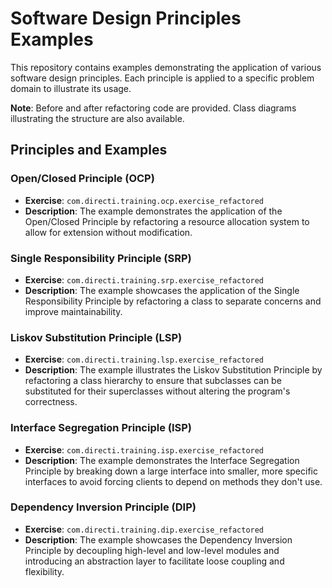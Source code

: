# Software Design Principles Examples

This repository contains examples demonstrating the application of various software design principles. Each principle is applied to a specific problem domain to illustrate its usage.

**Note**: Before and after refactoring code are provided. Class diagrams illustrating the structure are also available.

## Principles and Examples

### Open/Closed Principle (OCP)

- **Exercise**: `com.directi.training.ocp.exercise_refactored`
- **Description**: The example demonstrates the application of the Open/Closed Principle by refactoring a resource allocation system to allow for extension without modification.

### Single Responsibility Principle (SRP)

- **Exercise**: `com.directi.training.srp.exercise_refactored`
- **Description**: The example showcases the application of the Single Responsibility Principle by refactoring a class to separate concerns and improve maintainability.

### Liskov Substitution Principle (LSP)

- **Exercise**: `com.directi.training.lsp.exercise_refactored`
- **Description**: The example illustrates the Liskov Substitution Principle by refactoring a class hierarchy to ensure that subclasses can be substituted for their superclasses without altering the program's correctness.

### Interface Segregation Principle (ISP)

- **Exercise**: `com.directi.training.isp.exercise_refactored`
- **Description**: The example demonstrates the Interface Segregation Principle by breaking down a large interface into smaller, more specific interfaces to avoid forcing clients to depend on methods they don't use.

### Dependency Inversion Principle (DIP)

- **Exercise**: `com.directi.training.dip.exercise_refactored`
- **Description**: The example showcases the Dependency Inversion Principle by decoupling high-level and low-level modules and introducing an abstraction layer to facilitate loose coupling and flexibility.
